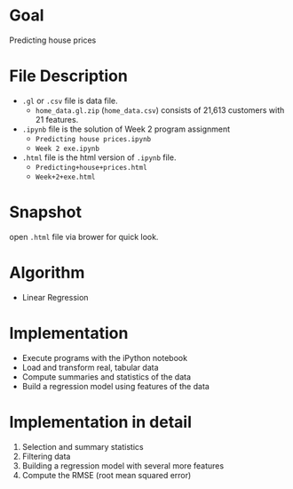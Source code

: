 # Goal
Predicting house prices
# File Description
- `.gl` or `.csv` file is data file.
  - `home_data.gl.zip` (`home_data.csv`) consists of 21,613 customers with 21 features.
- `.ipynb` file is the solution of Week 2 program assignment
  - `Predicting house prices.ipynb`
  - `Week 2 exe.ipynb`
- `.html` file is the html version of `.ipynb` file.
  - `Predicting+house+prices.html`
  - `Week+2+exe.html`
# Snapshot
open `.html` file via brower for quick look.
# Algorithm
- Linear Regression
# Implementation
- Execute programs with the iPython notebook
- Load and transform real, tabular data
- Compute summaries and statistics of the data
- Build a regression model using features of the data
# Implementation in detail
1. Selection and summary statistics
2. Filtering data
3. Building a regression model with several more features
4. Compute the RMSE (root mean squared error)
